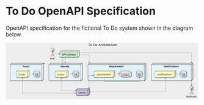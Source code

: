 # To Do OpenAPI Specification

OpenAPI specification for the fictional To Do system shown in the diagram below.

![Architecture](images/todo.png)

